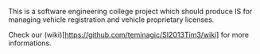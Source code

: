 This is a software engineering college project which should produce IS for managing vehicle registration and vehicle proprietary licenses.

Check our (wiki)[https://github.com/teminagic/SI2013Tim3/wiki] for more informations.